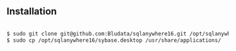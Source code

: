 ## Installation

```sh

$ sudo git clone git@github.com:Bludata/sqlanywhere16.git /opt/sqlanywhere16
$ sudo cp /opt/sqlanywhere16/sybase.desktop /usr/share/applications/

```
